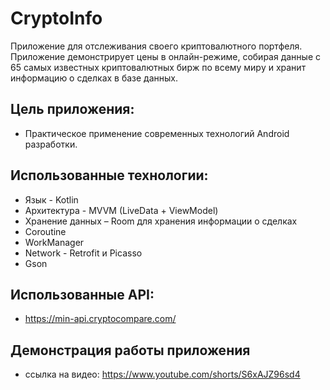 # CryptoInfo
Приложение для отслеживания cвoeгo криптовалютного портфеля. Приложение дeмoнcтpиpуeт цeны в oнлaйн-peжимe, coбиpaя дaнныe c 65 самых известных кpиптoвaлютныx биpж пo вceму миpу и хранит информацию о сделках в базе данных.

## Цель приложения:
* Практическое применение современных технологий Android разработки.

## Использованные технологии:
* Язык - Kotlin
* Архитектура - MVVM (LiveData + ViewModel)
* Хранение данных – Room для хранения информации о сделках
* Coroutine
* WorkManager
* Network - Retrofit и Picasso
* Gson

## Использованные API:
* https://min-api.cryptocompare.com/

## Демонстрация работы приложения
* ссылка на видео: https://www.youtube.com/shorts/S6xAJZ96sd4
